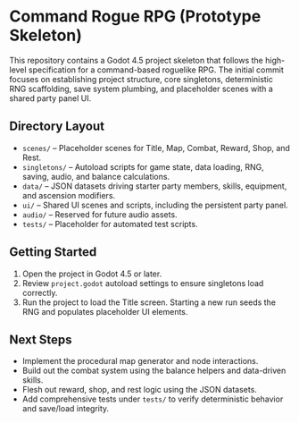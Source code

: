 # Command Rogue RPG (Prototype Skeleton)

This repository contains a Godot 4.5 project skeleton that follows the high-level specification for a command-based roguelike RPG. The initial commit focuses on establishing project structure, core singletons, deterministic RNG scaffolding, save system plumbing, and placeholder scenes with a shared party panel UI.

## Directory Layout
- `scenes/` – Placeholder scenes for Title, Map, Combat, Reward, Shop, and Rest.
- `singletons/` – Autoload scripts for game state, data loading, RNG, saving, audio, and balance calculations.
- `data/` – JSON datasets driving starter party members, skills, equipment, and ascension modifiers.
- `ui/` – Shared UI scenes and scripts, including the persistent party panel.
- `audio/` – Reserved for future audio assets.
- `tests/` – Placeholder for automated test scripts.

## Getting Started
1. Open the project in Godot 4.5 or later.
2. Review `project.godot` autoload settings to ensure singletons load correctly.
3. Run the project to load the Title screen. Starting a new run seeds the RNG and populates placeholder UI elements.

## Next Steps
- Implement the procedural map generator and node interactions.
- Build out the combat system using the balance helpers and data-driven skills.
- Flesh out reward, shop, and rest logic using the JSON datasets.
- Add comprehensive tests under `tests/` to verify deterministic behavior and save/load integrity.
